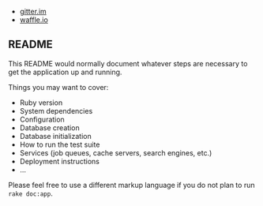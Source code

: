 * [gitter.im](https://gitter.im/RubyRebels/redbird)
* [waffle.io](https://waffle.io/RubyRebels/redbird)

## README

This README would normally document whatever steps are necessary to get the
application up and running.

Things you may want to cover:

* Ruby version
* System dependencies
* Configuration
* Database creation
* Database initialization
* How to run the test suite
* Services (job queues, cache servers, search engines, etc.)
* Deployment instructions
* ...

Please feel free to use a different markup language if you do not plan to run
`rake doc:app`.
